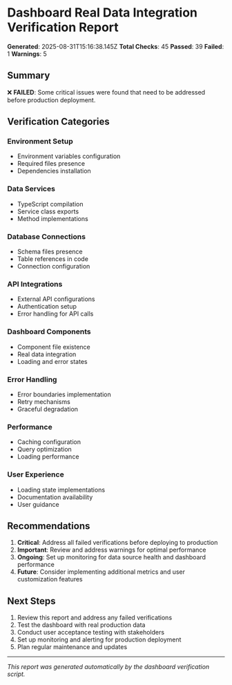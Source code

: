 # Dashboard Real Data Integration Verification Report

**Generated**: 2025-08-31T15:16:38.145Z
**Total Checks**: 45
**Passed**: 39
**Failed**: 1
**Warnings**: 5

## Summary

❌ **FAILED**: Some critical issues were found that need to be addressed before production deployment.

## Verification Categories

### Environment Setup
- Environment variables configuration
- Required files presence
- Dependencies installation

### Data Services
- TypeScript compilation
- Service class exports
- Method implementations

### Database Connections
- Schema files presence
- Table references in code
- Connection configuration

### API Integrations
- External API configurations
- Authentication setup
- Error handling for API calls

### Dashboard Components
- Component file existence
- Real data integration
- Loading and error states

### Error Handling
- Error boundaries implementation
- Retry mechanisms
- Graceful degradation

### Performance
- Caching configuration
- Query optimization
- Loading performance

### User Experience
- Loading state implementations
- Documentation availability
- User guidance

## Recommendations

1. **Critical**: Address all failed verifications before deploying to production
2. **Important**: Review and address warnings for optimal performance
3. **Ongoing**: Set up monitoring for data source health and dashboard performance
4. **Future**: Consider implementing additional metrics and user customization features

## Next Steps

1. Review this report and address any failed verifications
2. Test the dashboard with real production data
3. Conduct user acceptance testing with stakeholders
4. Set up monitoring and alerting for production deployment
5. Plan regular maintenance and updates

---

*This report was generated automatically by the dashboard verification script.*
